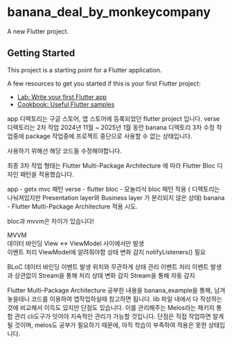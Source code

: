 # banana_deal_by_monkeycompany

A new Flutter project.

## Getting Started

This project is a starting point for a Flutter application.

A few resources to get you started if this is your first Flutter project:

- [Lab: Write your first Flutter app](https://docs.flutter.dev/get-started/codelab)
- [Cookbook: Useful Flutter samples](https://docs.flutter.dev/cookbook)

app 디렉토리는 구글 스토어, 앱 스토어에 등록되었던 flutter project 입니다. 
verse 디렉토리는 2차 작업 2024년 11월 ~ 2025년 1월 동안 banana 디렉토리 3차 수정 작업중에 package 작업중에 프로젝트 중단으로 사용할 수 없는 상태입니다. 

사용하기 위해선 해당 코드들 수정해야합니다. 

최종 3차 작업 형태는 Flutter Multi-Package Architecture 에 따라 Flutter Bloc 디자인 패턴을 적용했습니다. 

app - getx mvc 패턴
verse - flutter bloc - 모놀리식 bloc 패턴 적용 ( 디렉토리는 나눠져있지만 Presentation layer와 Business layer 가 분리되지 않은 상태)
banana -  Flutter Multi-Package Architecture 적용 시도.

bloc과 mvvm은 차이가 있습니다!


MVVM	
데이터 바인딩	View ↔ ViewModel 사이에서만 발생	
이벤트 처리	ViewModel에 알려줘야함 
상태 변화 감지	notifyListeners() 필요	

BLoC
데이터 바인딩	이벤트 발생 위치와 무관하게 상태 관리
이벤트 처리		이벤트 발생과 상관없이 Stream을 통해 처리
상태 변화 감지		Stream을 통해 자동 감지

Flutter Multi-Package Architecture 공부한 내용을 banana_example을 통해, 남겨 놓을테니 코드를 이용하여 앱작업하실때 참고하면 됩니다. 
lib 파일 내에서 다 작성하는 것에 비교해서 이득도 있지만 단점도 있습니다. 이를 관리해주는 Melos라는 패키지 통합 관리 cli도구가 잇어야 지속적인 관리가 가능할 것입니다. 
단점은 직접 작업하면 알게 될 것이며, melos도 공부가 필요하기 때문에, 아직 학습이 부족하여 적용은 못한 상태입니다. 
